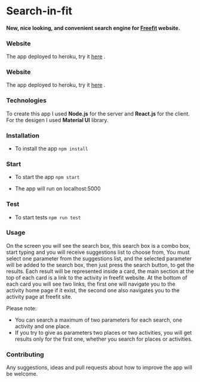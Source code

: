 # Search-in-fit

#### New, nice looking, and convenient search engine for [Freefit](https://freefit.co.il/) website.

### Website

The app deployed to heroku, try it [here](https://search-in-fit.herokuapp.com/) .

### Website

The app deployed to heroku, try it [here](https://search-in-fit.herokuapp.com/) .

### Technologies

To create this app I used **Node.js** for the server and **React.js** for the client.
For the desigen I used **Material UI** library.

### Installation

- To install the app `npm install`

### Start

- To start the app `npm start`

- The app will run on localhost:5000

### Test

- To start tests `npm run test`

### Usage 

On the screen you will see the search box, this search box is a combo box, start typing and you will receive suggestions list to choose from,
You must select one parameter from the suggestions list, and the selected parameter will be added to the search box,
then just press the search button, to get the results.
Each result will be represented inside a card, the main section at the top of each card is a link to the activity
in freefit website. At the bottom of each card you will see two links, the first one will navigate you to the 
activity home page if it exist, the second one also navigates you to the activity page at freefit site.

Please note:

- You can search a maximum of two parameters for each search, one activity and one place.
- If you try to give as parameters two places or two activities, you will get results only for the first one,
    whether you search for places or activities.

### Contributing

Any suggestions, ideas and pull requests about how to improve the app will be welcome.